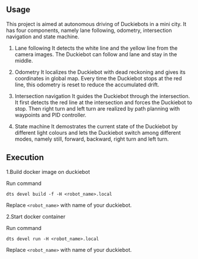 ## Usage

This project is aimed at autonomous driving of Duckiebots in a mini city. It has four components, namely lane following, odometry, intersection navigation and state machine.

1. Lane following
It detects the white line and the yellow line from the camera images. The Duckiebot can follow and lane and stay in the middle.

2. Odometry
It localizes the Duckiebot with dead reckoning and gives its coordinates in global map. Every time the Duckiebot stops at the red line, this odometry is reset to reduce the accumulated drift.

3. Intersection navigation
It guides the Duckiebot through the intersection. It first detects the red line at the intersection and forces the Duckiebot to stop. Then right turn and left turn are realized by path planning with waypoints and PID controller.

4. State machine
It demostrates the current state of the Duckiebot by different light colours and lets the Duckiebot switch among different modes, namely still, forward, backward, right turn and left turn.

## Execution
1.Build docker image on duckiebot

Run command

`dts devel build -f -H <robot_name>.local`

Replace `<robot_name>` with name of your duckiebot.

2.Start docker container

Run command

`dts devel run -H <robot_name>.local`

Replace `<robot_name>` with name of your duckiebot.

